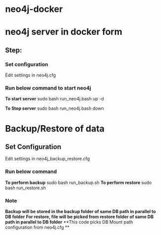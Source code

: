# neo4j-docker
# neo4j server in docker form

## Step:
### Set configuration 
Edit settings in neo4j.cfg

### Run below command to start neo4j
**To start server**
sudo bash run_neo4j.bash up -d

**To Stop server**
sudo bash run_neo4j.bash down


# Backup/Restore of data
## Set Configuration 
Edit settings in neo4j_backup_restore.cfg
### Run below command 
**To perform backup**
sudo bash run_backup.sh
**To perform restore**
sudo bash run_restore.sh
### Note
**Backup will be stored in the backup folder of same DB path in parallel to DB folder**
**For restore, file will be picked from restore folder of same DB path in parallel to DB folder**
**This code picks DB Mount path configuration from neo4j.cfg **
